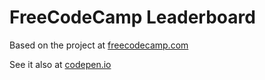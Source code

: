 # FreeCodeCamp Leaderboard

Based on the project at  [freecodecamp.com](https://www.freecodecamp.com/challenges/build-a-camper-leaderboard)

See it also at [codepen.io](http://codepen.io/ssheilah/pen/OpYaWr)
